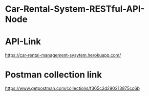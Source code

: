 # Car-Rental-System-RESTful-API-Node
# API-Link
https://car-rental-management-sysytem.herokuapp.com/
# Postman collection link
https://www.getpostman.com/collections/f365c3d290213875cc6b
